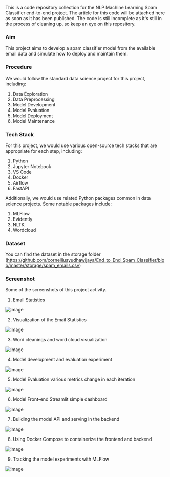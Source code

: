 This is a code repository collection for the NLP Machine Learning Spam Classifier end-to-end project. The article for this code will be attached here as soon as it has been published. The code is still incomplete as it's still in the process of cleaning up, so keep an eye on this repository.

### Aim
This project aims to develop a spam classifier model from the available email data and simulate how to deploy and maintain them.

### Procedure
We would follow the standard data science project for this project, including:

1. Data Exploration
2. Data Preprocessing
3. Model Development
4. Model Evaluation
5. Model Deployment
6. Model Maintenance

### Tech Stack
For this project, we would use various open-source tech stacks that are appropriate for each step, including:

1. Python
2. Jupyter Notebook
3. VS Code
4. Docker
5. Airflow
6. FastAPI

Additionally, we would use related Python packages common in data science projects. Some notable packages include:

1. MLFlow
2. Evidently
3. NLTK
4. Wordcloud

### Dataset

You can find the dataset in the storage folder (https://github.com/cornelliusyudhawijaya/End_to_End_Spam_Classifier/blob/master/storage/spam_emails.csv)

### Screenshot

Some of the screenshots of this project activity.

1. Email Statistics

![image](https://github.com/cornelliusyudhawijaya/End_to_End_Spam_Classifier/assets/32679460/d92b4e20-775a-4b81-94b9-18908e9d1b6d)

2. Visualization of the Email Statistics

![image](https://github.com/cornelliusyudhawijaya/End_to_End_Spam_Classifier/assets/32679460/8bb562a5-cddd-46c2-a754-10975535788e)

3. Word cleanings and word cloud visualization

![image](https://github.com/cornelliusyudhawijaya/End_to_End_Spam_Classifier/assets/32679460/aedeca69-53eb-4e80-8b55-9744e1ed86a5)


4. Model development and evaluation experiment

![image](https://github.com/cornelliusyudhawijaya/End_to_End_Spam_Classifier/assets/32679460/cce0158a-5a39-433d-8d70-c594df7de73d)

5. Model Evaluation various metrics change in each iteration

![image](https://github.com/cornelliusyudhawijaya/End_to_End_Spam_Classifier/assets/32679460/a039f75f-ff18-4d76-9dad-ebd5bc21612c)

6. Model Front-end Streamlit simple dashboard

![image](https://github.com/cornelliusyudhawijaya/End_to_End_Spam_Classifier/assets/32679460/72b2973d-275c-4d3d-8a0c-b1ad47da6d41)

7. Building the model API and serving in the backend

![image](https://github.com/cornelliusyudhawijaya/End_to_End_Spam_Classifier/assets/32679460/22480907-1d0c-4279-8ecd-f4fce0b142f0)

8. Using Docker Compose to containerize the frontend and backend

![image](https://github.com/cornelliusyudhawijaya/End_to_End_Spam_Classifier/assets/32679460/ab3cb373-c446-4364-b5b1-40c12b82f003)

9. Tracking the model experiments with MLFlow

![image](https://github.com/cornelliusyudhawijaya/End_to_End_Spam_Classifier/assets/32679460/95fcea10-f5b4-41e1-8850-16e08baeaa79)



